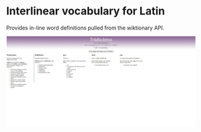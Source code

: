# Interlinear vocabulary for Latin
Provides in-line word definitions pulled from the wiktionary API.

![](traducamus.png)
